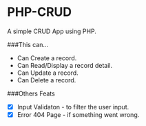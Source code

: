 # PHP-CRUD
A simple CRUD App using PHP.

###This can...
- Can Create a record. 
- Can Read/Display a record detail.
- Can Update a record. 
- Can Delete a record.

###Others Feats

- [x] Input Validaton - to filter the user input.
- [x] Error 404 Page - if something went wrong. 
